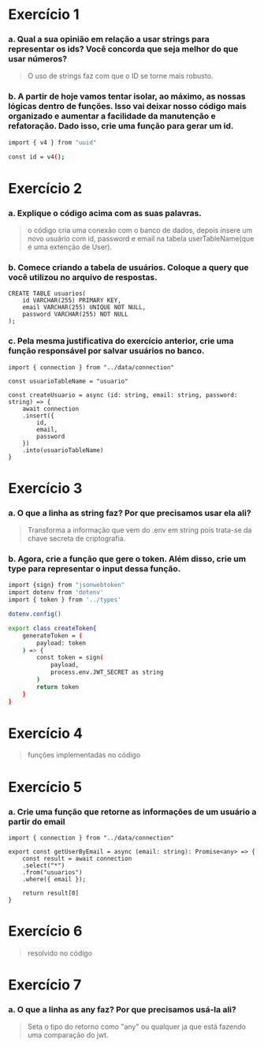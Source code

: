 # Exercício 1

### a. Qual a sua opinião em relação a usar strings para representar os ids? Você concorda que seja melhor do que usar números?
> O uso de strings faz com que o ID se torne mais robusto.

### b. A partir de hoje vamos tentar isolar, ao máximo, as nossas lógicas dentro de funções. Isso vai deixar nosso código mais organizado e aumentar a facilidade da manutenção e refatoração. Dado isso, crie uma função para gerar um id.
```sh
import { v4 } from "uuid"

const id = v4();
```

# Exercício 2

### a. Explique o código acima com as suas palavras.
> o código cria uma conexão com o banco de dados, depois insere um novo usuário com id, password e email na tabela userTableName(que é uma extenção de User).

### b. Comece criando a tabela de usuários. Coloque a query que você utilizou no arquivo de respostas.
```
CREATE TABLE usuarios(  
    id VARCHAR(255) PRIMARY KEY,
    email VARCHAR(255) UNIQUE NOT NULL,
    password VARCHAR(255) NOT NULL
);
```

### c. Pela mesma justificativa do exercício anterior, crie uma função responsável por salvar usuários no banco.
```
import { connection } from "../data/connection"

const usuarioTableName = "usuario"

const createUsuario = async (id: string, email: string, password: string) => {
    await connection
    .insert({
        id,
        email,
        password
    })
    .into(usuarioTableName)
}
```

# Exercício 3

### a. O que a linha as string faz? Por que precisamos usar ela ali?
> Transforma a informação que vem do .env em string pois trata-se da chave secreta de criptografia.

### b. Agora, crie a função que gere o token. Além disso, crie um type  para representar o input dessa função.
```sh
import {sign} from "jsonwebtoken"
import dotenv from 'dotenv'
import { token } from '../types'

dotenv.config()

export class createToken{
    generateToken = (
        payload: token
    ) => {
        const token = sign(
            payload,
            process.env.JWT_SECRET as string
        )
        return token
    }
}
```

# Exercício 4 

> funções implementadas no código

# Exercício 5 

### a. Crie uma função que retorne as informações de um usuário a partir do email
```
import { connection } from "../data/connection"

export const getUserByEmail = async (email: string): Promise<any> => {
    const result = await connection
    .select("*")
    .from("usuarios")
    .where({ email });

    return result[0]
}
```

# Exercício 6
> resolvido no código

# Exercício 7

### a. O que a linha as any faz? Por que precisamos usá-la ali?
> Seta o tipo do retorno como "any" ou qualquer ja que está fazendo uma comparação do jwt.

